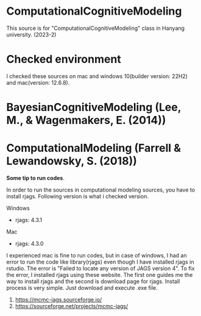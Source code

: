 # ComputationalCognitiveModeling
This source is for "ComputationalCognitiveModeling" class in Hanyang university. (2023-2)

# Checked environment

I checked these sources on mac and windows 10(builder version: 22H2) and mac(version: 12.6.8).

# BayesianCognitiveModeling (Lee, M., & Wagenmakers, E. (2014))



# ComputationalModeling (Farrell & Lewandowsky, S. (2018))

**Some tip to run codes**.

In order to run the sources in computational modeling sources, you have to install rjags. Following version is what i checked version. 

Windows
- rjags: 4.3.1
  
Mac
- rjags: 4.3.0

I experienced mac is fine to run codes, but in case of windows, I had an error to run the code like library(rjags) even though I have installed rjags in rstudio. The error is "Failed to locate any version of JAGS version 4". To fix the error, I installed rjags using these website. The first one guides me the way to install rjags and the second is download page for rjags. Install process is very simple. Just download and execute .exe file. 

1. https://mcmc-jags.sourceforge.io/
2. https://sourceforge.net/projects/mcmc-jags/

